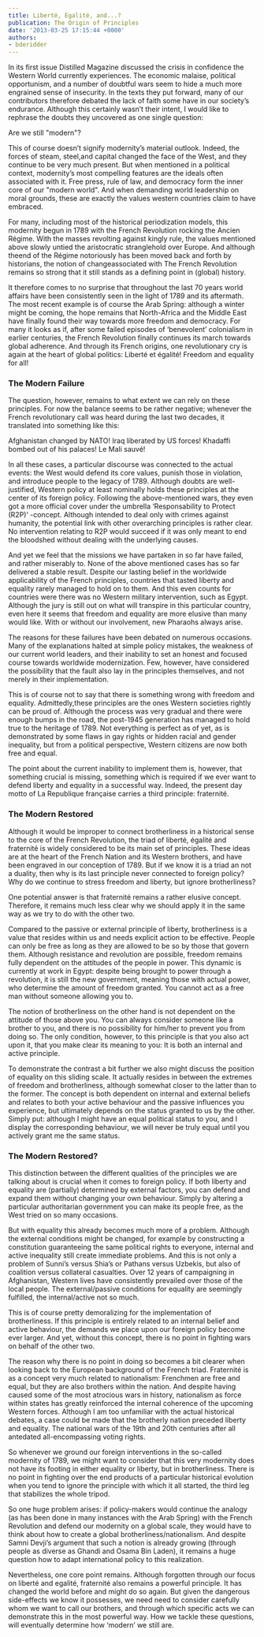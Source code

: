 ```yaml
---
title: Liberté, Egalité, and...?
publication: The Origin of Principles
date: '2013-03-25 17:15:44 +0000'
authors:
- bderidder
---
```


In its first issue Distilled Magazine discussed the crisis in confidence the Western World currently experiences. The economic malaise, political opportunism, and a number of doubtful wars seem to hide a much more engrained sense of insecurity. In the texts they put forward, many of our contributors therefore debated the lack of faith some have in our society’s endurance. Although this certainly wasn’t their intent, I would like to rephrase the doubts they uncovered as one single question:

Are we still "modern"?

This of course doesn’t signify modernity’s material outlook. Indeed, the forces of steam, steel,and capital changed the face of the West, and they continue to be very much present. But when mentioned in a political context, modernity’s most compelling features are the ideals often associated with it. Free press, rule of law, and democracy form the inner core of our "modern world". And when demanding world leadership on moral grounds, these are exactly the values western countries claim to have embraced.

For many, including most of the historical periodization models, this modernity begun in 1789 with the French Revolution rocking the Ancien Régime. With the masses revolting against kingly rule, the values mentioned above slowly untied the aristocratic stranglehold over Europe. And although theend of the Régime notoriously has been moved back and forth by historians, the notion of changeassociated with The French Revolution remains so strong that it still stands as a defining point in (global) history.

It therefore comes to no surprise that throughout the last 70 years world affairs have been consistently seen in the light of 1789 and its aftermath. The most recent example is of course the Arab Spring: although a winter might be coming, the hope remains that North-Africa and the Middle East have finally found their way towards more freedom and democracy. For many it looks as if, after some failed episodes of ‘benevolent’ colonialism in earlier centuries, the French Revolution finally continues its march towards global adherence. And through its French origins, one revolutionary cry is again at the heart of global politics: Liberté et égalité! Freedom and equality for all!

### The Modern Failure

The question, however, remains to what extent we can rely on these principles. For now the balance seems to be rather negative; whenever the French revolutionary call was heard during the last two decades, it translated into something like this:

Afghanistan changed by NATO! Iraq liberated by US forces! Khadaffi bombed out of his palaces! Le Mali sauvé!

In all these cases, a particular discourse was connected to the actual events: the West would defend its core values, punish those in violation, and introduce people to the legacy of 1789. Although doubts are well-justified, Western policy at least nominally holds these principles at the center of its foreign policy. Following the above-mentioned wars, they even got a more official cover under the umbrella ‘Responsability to Protect (R2P)’ -concept. Although intended to deal only with crimes against humanity, the potential link with other overarching principles is rather clear. No intervention relating to R2P would succeed if it was only meant to end the bloodshed without dealing with the underlying causes.

And yet we feel that the missions we have partaken in so far have failed, and rather miserably to. None of the above mentioned cases has so far delivered a stable result. Despite our lasting belief in the worldwide applicability of the French principles, countries that tasted liberty and equality rarely managed to hold on to them. And this even counts for countries were there was no Western military intervention, such as Egypt. Although the jury is still out on what will transpire in this particular country, even here it seems that freedom and equality are more elusive than many would like. With or without our involvement, new Pharaohs always arise.

The reasons for these failures have been debated on numerous occasions. Many of the explanations halted at simple policy mistakes, the weakness of our current world leaders, and their inability to set an honest and focused course towards worldwide modernization. Few, however, have considered the possibility that the fault also lay in the principles themselves, and not merely in their implementation.

This is of course not to say that there is something wrong with freedom and equality. Admittedly,these principles are the ones Western societies rightly can be proud of. Although the process was very gradual and there were enough bumps in the road, the post-1945 generation has managed to hold true to the heritage of 1789. Not everything is perfect as of yet, as is demonstrated by some flaws in gay rights or hidden racial and gender inequality, but from a political perspective, Western citizens are now both free and equal.

The point about the current inability to implement them is, however, that something crucial is missing, something which is required if we ever want to defend liberty and equality in a successful way. Indeed, the present day motto of La Republique française carries a third principle: fraternité.

### The Modern Restored

Although it would be improper to connect brotherliness in a historical sense to the core of the French Revolution, the triad of liberté, égalité and fraternité is widely considered to be its main set of principles. These ideas are at the heart of the French Nation and its Western brothers, and have been engraved in our conception of 1789. But if we know it is a triad an not a duality, then why is its last principle never connected to foreign policy? Why do we continue to stress freedom and liberty, but ignore brotherliness?

One potential answer is that fraternité remains a rather elusive concept. Therefore, it remains much less clear why we should apply it in the same way as we try to do with the other two.

Compared to the passive or external principle of liberty, brotherliness is a value that resides within us and needs explicit action to be effective. People can only be free as long as they are allowed to be so by those that govern them. Although resistance and revolution are possible, freedom remains fully dependent on the attitudes of the people in power. This dynamic is currently at work in Egypt: despite being brought to power through a revolution, it is still the new government, meaning those with actual power, who determine the amount of freedom granted. You cannot act as a free man without someone allowing you to.

The notion of brotherliness on the other hand is not dependent on the attitude of those above you. You can always consider someone like a brother to you, and there is no possibility for him/her to prevent you from doing so. The only condition, however, to this principle is that you also act upon it, that you make clear its meaning to you: It is both an internal and active principle.

To demonstrate the contrast a bit further we also might discuss the position of equality on this sliding scale. It actually resides in between the extremes of freedom and brotherliness, although somewhat closer to the latter than to the former. The concept is both dependent on internal and external beliefs and relates to both your active behaviour and the passive influences you experience, but ultimately depends on the status granted to us by the other. Simply put: although I might have an equal political status to you, and I display the corresponding behaviour, we will never be truly equal until you actively grant me the same status.

### The Modern Restored?

This distinction between the different qualities of the principles we are talking about is crucial when it comes to foreign policy. If both liberty and equality are (partially) determined by external factors, you can defend and expand them without changing your own behaviour. Simply by altering a particular authoritarian government you can make its people free, as the West tried on so many occasions.

But with equality this already becomes much more of a problem. Although the external conditions might be changed, for example by constructing a constitution guaranteeing the same political rights to everyone, internal and active inequality still create immediate problems. And this is not only a problem of Sunni’s versus Shia’s or Pathans versus Uzbekis, but also of coalition versus collateral casualties. Over 12 years of campaigning in Afghanistan, Western lives have consistently prevailed over those of the local people. The external/passive conditions for equality are seemingly fulfilled, the internal/active not so much.

This is of course pretty demoralizing for the implementation of brotherliness. If this principle is entirely related to an internal belief and active behaviour, the demands we place upon our foreign policy become ever larger. And yet, without this concept, there is no point in fighting wars on behalf of the other two.

The reason why there is no point in doing so becomes a bit clearer when looking back to the European background of the French triad. Fraternité is as a concept very much related to nationalism: Frenchmen are free and equal, but they are also brothers within the nation. And despite having caused some of the most atrocious wars in history, nationalism as force within states has greatly reinforced the internal coherence of the upcoming Western forces. Although I am too unfamiliar with the actual historical debates, a case could be made that the brotherly nation preceded liberty and equality. The national wars of the 19th and 20th centuries after all antedated all-encompassing voting rights.

So whenever we ground our foreign interventions in the so-called modernity of 1789, we might want to consider that this very modernity does not have its footing in either equality or liberty, but in brotherliness. There is no point in fighting over the end products of a particular historical evolution when you tend to ignore the principle with which it all started, the third leg that stabilizes the whole tripod.

So one huge problem arises: if policy-makers would continue the analogy (as has been done in many instances with the Arab Spring) with the French Revolution and defend our modernity on a global scale, they would have to think about how to create a global brotherliness/nationalism. And despite Samni Devji’s argument that such a notion is already growing (through people as diverse as Ghandi and Osama Bin Laden), it remains a huge question how to adapt international policy to this realization.

Nevertheless, one core point remains. Although forgotten through our focus on liberté and egalité, fraternité also remains a powerful principle. It has changed the world before and might do so again. But given the dangerous side-effects we know it possesses, we need need to consider carefully whom we want to call our brothers, and through which specific acts we can demonstrate this in the most powerful way. How we tackle these questions, will eventually determine how ‘modern’ we still are.

